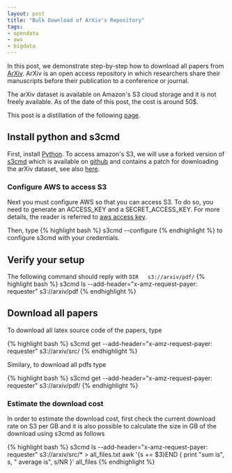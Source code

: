 ```yaml
---
layout: post
title: "Bulk Download of ArXiv's Repository"
tags:
- opendata
- aws
- bigdata
---
```


In this post, we demonstrate step-by-step how to download all papers from [ArXiv](http://arxiv.org). ArXiv is an open access repository in which researchers share their manuscripts before their publication to a conference or journal.

The arXiv dataset is available on Amazon's S3 cloud storage and it is not freely available. As of the date of this post, the cost is around 50$.

This post is a distillation of the following [page](http://arxiv.org/help/bulk_data_s3).

## Install python and s3cmd

First, install [Python](https://www.python.org). To access amazon's S3, we will use a forked version of [s3cmd]() which is available on [github](https://github.com/zouzias/s3cmd) and contains a patch for downloading the arXiv dataset, see also [here](http://arxiv.org/help/bulk_data_s3).

### Configure AWS to access S3

Next you must configure AWS so that you can access S3. To do so, you need to generate an ACCESS_KEY and a SECRET_ACCESS_KEY. For more details, the reader is referred to [aws access key]().

Then, type
{% highlight bash %}
s3cmd --configure
{% endhighlight %}
to configure s3cmd with your credentials.

## Verify your setup

The following command should reply with `DIR   s3://arxiv/pdf/`
{% highlight bash %}
s3cmd ls --add-header="x-amz-request-payer: requester" s3://arxiv/pdf
{% endhighlight %}

## Download all papers

To download all latex source code of the papers, type

{% highlight bash %}
s3cmd get --add-header="x-amz-request-payer: requester" s3://arxiv/src/
{% endhighlight %}

Similary, to download all pdfs type

{% highlight bash %}
s3cmd get --add-header="x-amz-request-payer: requester" s3://arxiv/pdf/
{% endhighlight %}

### Estimate the download cost

In order to estimate the download cost, first check the current download rate on S3 per GB and it is also possible to calculate the size in GB of the download using s3cmd as follows

{% highlight bash %}
s3cmd ls --add-header="x-amz-request-payer: requester" s3://arxiv/src/\* > all_files.txt
awk '{s += $3}END  { print "sum is", s, " average is", s/NR }' all_files
{% endhighlight %}
